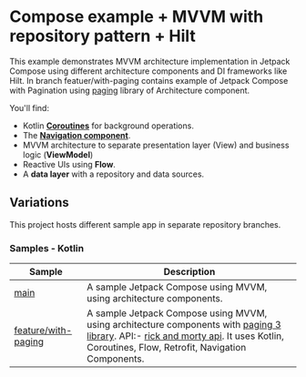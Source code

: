 # Compose example + MVVM with repository pattern + Hilt

This example demonstrates MVVM architecture implementation in Jetpack Compose using different architecture components and DI frameworks like Hilt. In branch featuer/with-paging contains example of Jetpack Compose with Pagination using [paging](https://developer.android.com/topic/libraries/architecture/paging/v3-overview) library of Architecture component.

You'll find:
*   Kotlin **[Coroutines](https://kotlinlang.org/docs/reference/coroutines-overview.html)** for background operations.
*   The **[Navigation component](https://developer.android.com/guide/navigation/navigation-getting-started)**.
*   MVVM architecture to separate presentation layer (View) and business logic (**ViewModel**)
*   Reactive UIs using **Flow**.
*   A **data layer** with a repository and data sources.

## Variations

This project hosts different sample app in separate repository branches.

### Samples - Kotlin
| Sample                                                                                             | Description                                                                                                                                                                                                                                                                                             |
|----------------------------------------------------------------------------------------------------|---------------------------------------------------------------------------------------------------------------------------------------------------------------------------------------------------------------------------------------------------------------------------------------------------------|
| [main](https://github.com/Pravin-Divraniya/Android-Compose-App/tree/main)                         | A sample Jetpack Compose using MVVM, using architecture components.                                                                                                                                                                                                                                     |
| [feature/with-paging](https://github.com/Pravin-Divraniya/Android-Compose-App/tree/feature/with-paging) | A sample Jetpack Compose using MVVM, using architecture components with [paging 3 library](https://developer.android.com/topic/libraries/architecture/paging/v3-overview). API:- [rick and morty api](https://rickandmortyapi.com/). It uses Kotlin, Coroutines, Flow, Retrofit, Navigation Components. |
